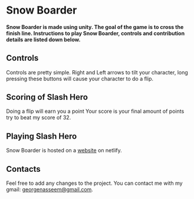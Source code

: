 # Snow Boarder 

#### Snow Boarder is made using unity. The goal of the game is to cross the finish line. Instructions to play Snow Boarder, controls and contribution details are listed down below.

## Controls
Controls are pretty simple. Right and Left arrows to tilt your character, long pressing these buttons will cause your character to do a flip.

## Scoring of Slash Hero
Doing a flip will earn you a point Your score is your final amount of points try to beat my score of 32.

## Playing Slash Hero
Snow Boarder is hosted on a [website](https://snow-boarder.netlify.app) on netlify.

## Contacts
Feel free to add any changes to the project.
You can contact me with my gmail: georgenasseem@gmail.com.
